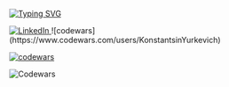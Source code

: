 [![Typing SVG](https://readme-typing-svg.herokuapp.com?font=Saira+Condensed&weight=3000&size=22&pause=1000&color=1DBCF7&background=ACFF3200&multiline=true&width=800&height=100&lines=Hi++there;My+name+is+Konstantin;I'm++QA+Automation+Engineer;(%5E-%5E))](https://git.io/typing-svg)


<a href="[linkedin-url](https://www.linkedin.com/in/yurkevichk/)">
	<img src="https://img.shields.io/badge/LinkedIn-blue?style=for-the-badge&logo=linkedin&logoColor=white" alt="LinkedIn"/>
</a>
![codewars](https://www.codewars.com/users/KonstantsinYurkevich) 

[![codewars](https://www.codewars.com/users/KonstantsinYurkevich/badges/micro)](https://www.codewars.com/users/KonstantsinYurkevich) 

![Codewars](https://github.r2v.ch/codewars?user=KonstantsinYurkevich)

<!--
**KonstantsinYurkevich/KonstantsinYurkevich** is a ✨ _special_ ✨ repository because its `README.md` (this file) appears on your GitHub profile.

Here are some ideas to get you started:

- 🔭 I’m currently working on ...
- 🌱 I’m currently learning ...
- 👯 I’m looking to collaborate on ...
- 🤔 I’m looking for help with ...
- 💬 Ask me about ...
- 📫 How to reach me: ...
- 😄 Pronouns: ...
- ⚡ Fun fact: ...
-->

